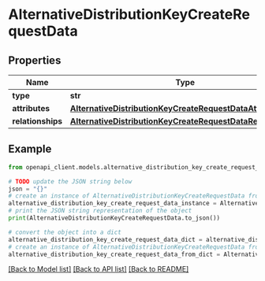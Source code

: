 # AlternativeDistributionKeyCreateRequestData


## Properties

Name | Type | Description | Notes
------------ | ------------- | ------------- | -------------
**type** | **str** |  | 
**attributes** | [**AlternativeDistributionKeyCreateRequestDataAttributes**](AlternativeDistributionKeyCreateRequestDataAttributes.md) |  | 
**relationships** | [**AlternativeDistributionKeyCreateRequestDataRelationships**](AlternativeDistributionKeyCreateRequestDataRelationships.md) |  | [optional] 

## Example

```python
from openapi_client.models.alternative_distribution_key_create_request_data import AlternativeDistributionKeyCreateRequestData

# TODO update the JSON string below
json = "{}"
# create an instance of AlternativeDistributionKeyCreateRequestData from a JSON string
alternative_distribution_key_create_request_data_instance = AlternativeDistributionKeyCreateRequestData.from_json(json)
# print the JSON string representation of the object
print(AlternativeDistributionKeyCreateRequestData.to_json())

# convert the object into a dict
alternative_distribution_key_create_request_data_dict = alternative_distribution_key_create_request_data_instance.to_dict()
# create an instance of AlternativeDistributionKeyCreateRequestData from a dict
alternative_distribution_key_create_request_data_from_dict = AlternativeDistributionKeyCreateRequestData.from_dict(alternative_distribution_key_create_request_data_dict)
```
[[Back to Model list]](../README.md#documentation-for-models) [[Back to API list]](../README.md#documentation-for-api-endpoints) [[Back to README]](../README.md)


